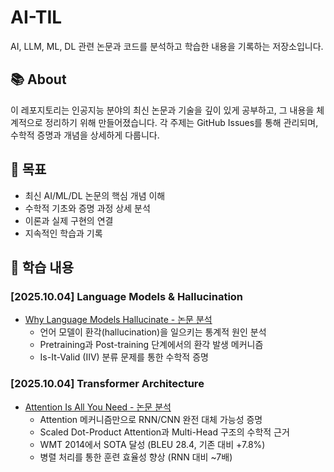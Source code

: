 # AI-TIL

AI, LLM, ML, DL 관련 논문과 코드를 분석하고 학습한 내용을 기록하는 저장소입니다.

## 📚 About

이 레포지토리는 인공지능 분야의 최신 논문과 기술을 깊이 있게 공부하고, 그 내용을 체계적으로 정리하기 위해 만들어졌습니다. 
각 주제는 GitHub Issues를 통해 관리되며, 수학적 증명과 개념을 상세하게 다룹니다.

## 🎯 목표

- 최신 AI/ML/DL 논문의 핵심 개념 이해
- 수학적 기초와 증명 과정 상세 분석
- 이론과 실제 구현의 연결
- 지속적인 학습과 기록

## 📖 학습 내용

### [2025.10.04] Language Models & Hallucination

- [Why Language Models Hallucinate - 논문 분석](https://github.com/LimPark996/AI-TIL/issues/1)
  - 언어 모델이 환각(hallucination)을 일으키는 통계적 원인 분석
  - Pretraining과 Post-training 단계에서의 환각 발생 메커니즘
  - Is-It-Valid (IIV) 분류 문제를 통한 수학적 증명

### [2025.10.04] Transformer Architecture

- [Attention Is All You Need - 논문 분석](https://github.com/LimPark996/AI-TIL/issues/2#issue-3483221548)
   - Attention 메커니즘만으로 RNN/CNN 완전 대체 가능성 증명
   - Scaled Dot-Product Attention과 Multi-Head 구조의 수학적 근거
   - WMT 2014에서 SOTA 달성 (BLEU 28.4, 기존 대비 +7.8%)
   - 병렬 처리를 통한 훈련 효율성 향상 (RNN 대비 ~7배) 
